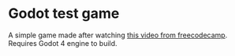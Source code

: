 # Godot test game

A simple game made after watching [this video from freecodecamp](https://www.youtube.com/watch?v=S8lMTwSRoRg). Requires Godot 4 engine to build.
